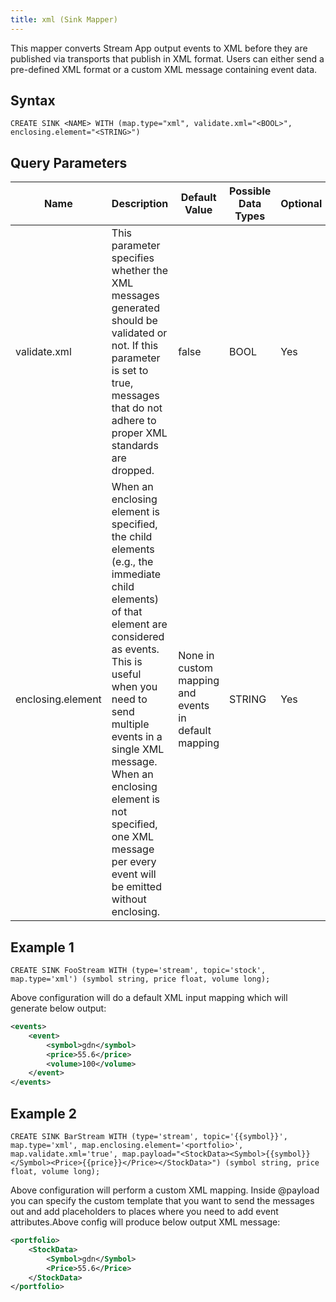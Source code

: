 ```yaml
---
title: xml (Sink Mapper)
---
```


This mapper converts Stream App output events to XML before they are
published via transports that publish in XML format. Users can either
send a pre-defined XML format or a custom XML message containing event
data.

## Syntax

    CREATE SINK <NAME> WITH (map.type="xml", validate.xml="<BOOL>", enclosing.element="<STRING>")

## Query Parameters

| Name              | Description         | Default Value           | Possible Data Types | Optional | Dynamic |
|-------------------|----------------------|---------------------------|---------------------|----------|---------|
| validate.xml      | This parameter specifies whether the XML messages generated should be validated or not. If this parameter is set to true, messages that do not adhere to proper XML standards are dropped.   | false                                                    | BOOL                | Yes      | No      |
| enclosing.element | When an enclosing element is specified, the child elements (e.g., the immediate child elements) of that element are considered as events. This is useful when you need to send multiple events in a single XML message. When an enclosing element is not specified, one XML message per every event will be emitted without enclosing. | None in custom mapping and events in default mapping | STRING              | Yes      | No      |

## Example 1

    CREATE SINK FooStream WITH (type='stream', topic='stock', map.type='xml') (symbol string, price float, volume long);

Above configuration will do a default XML input mapping which will generate below output: 

```xml
<events>     
    <event>
        <symbol>gdn</symbol>         
        <price>55.6</price>
        <volume>100</volume>     
    </event> 
</events>
```

## Example 2

    CREATE SINK BarStream WITH (type='stream', topic='{{symbol}}', map.type='xml', map.enclosing.element='<portfolio>', map.validate.xml='true', map.payload="<StockData><Symbol>{{symbol}}</Symbol><Price>{{price}}</Price></StockData>") (symbol string, price float, volume long);

Above configuration will perform a custom XML mapping. Inside \@payload
you can specify the custom template that you want to send the messages
out and add placeholders to places where you need to add event
attributes.Above config will produce below output XML message:

```xml
<portfolio>     
    <StockData>         
        <Symbol>gdn</Symbol>
        <Price>55.6</Price>     
    </StockData> 
</portfolio>
```

